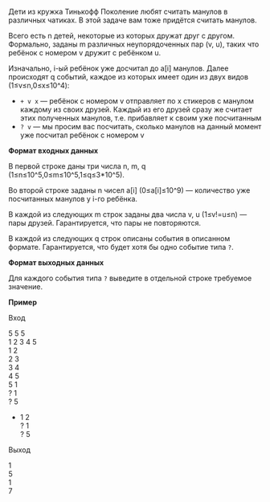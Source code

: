 Дети из кружка Тинькофф Поколение любят считать манулов в различных чатиках. В этой задаче вам тоже придётся считать манулов.

Всего есть n детей, некоторые из которых дружат друг с другом. Формально, заданы m различных неупорядоченных пар (v, u), таких что ребёнок с номером v дружит с ребёнком u.

Изначально, i-ый ребёнок уже досчитал до a[i] манулов. Далее происходят q событий, каждое из которых имеет один из двух видов (1≤v≤n,0≤x≤10^4):

- `+ v x` — ребёнок с номером v отправляет по x стикеров с манулом каждому из своих друзей. Каждый из его друзей сразу же считает этих полученных манулов, т.е. прибавляет к своим уже посчитанным
- `? v` — мы просим вас посчитать, сколько манулов на данный момент уже посчитал ребёнок с номером v

**Формат входных данных**

В первой строке даны три числа n, m, q (1≤n≤10^5,0≤m≤10^5,1≤q≤3\*10^5).

Во второй строке заданы n чисел a[i] (0≤a[i]≤10^9) — количество уже посчитанных манулов у i-го ребёнка.

В каждой из следующих m строк заданы два числа v, u (1≤v!=u≤n) — пары друзей. Гарантируется, что пары не повторяются.

В каждой из следующих q строк описаны события в описанном формате. Гарантируется, что будет хотя бы одно событие типа `?`.

**Формат выходных данных**

Для каждого события типа `?` выведите в отдельной строке требуемое значение.

**Пример**

Вход

5 5 5  
1 2 3 4 5  
1 2  
2 3  
3 4  
4 5  
5 1  
? 1  
? 5

- 1 2  
  ? 1  
  ? 5

Выход

1  
5  
1  
7
